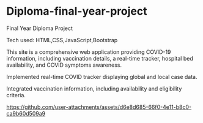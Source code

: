 # Diploma-final-year-project

Final Year Diploma Project


Tech used: HTML,CSS,JavaScript,Bootstrap

This site is a comprehensive web application providing COVID-19 information, including vaccination details, a real-time tracker, hospital bed availability, and COVID symptoms awareness.

Implemented real-time COVID tracker displaying global and local case data.

Integrated vaccination information, including availability and eligibility criteria.

https://github.com/user-attachments/assets/d6e8d685-66f0-4e11-b8c0-ca9b60d509a9
